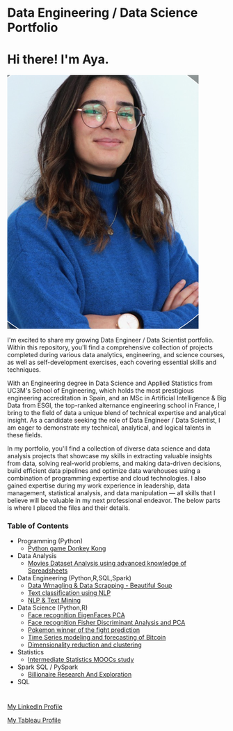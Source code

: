 # Data Engineering / Data Science Portfolio

# Hi there! I'm Aya.
![Aya Linkedin pic](https://github.com/AyaBh/Portfolio/blob/main/linkedin_pic.png)

I'm excited to share my growing Data Engineer / Data Scientist portfolio. Within this repository, you'll find a comprehensive collection of projects completed during various data analytics, engineering, and science courses, as well as self-development exercises, each covering essential skills and techniques.

With an Engineering degree in Data Science and Applied Statistics from UC3M's School of Engineering, which holds the most prestigious engineering accreditation in Spain, and an MSc in Artificial Intelligence & Big Data from ESGI, the top-ranked alternance engineering school in France, I bring to the field of data a unique blend of technical expertise and analytical insight. As a candidate seeking the role of Data Engineer / Data Scientist, I am eager to demonstrate my technical, analytical, and logical talents in these fields.

In my portfolio, you'll find a collection of diverse data science and data analysis projects that showcase my skills in extracting valuable insights from data, solving real-world problems, and making data-driven decisions, build efficient data pipelines and optimize data warehouses using a combination of programming expertise and cloud technologies. I also gained expertise  during my work experience in leadership, data management, statistical analysis, and data manipulation — all skills that I believe will be valuable in my next professional endeavor. The below parts is where I placed the files and their details.

### Table of Contents

  - Programming (Python)
    - [Python game Donkey Kong](https://github.com/AyaBh/Python-game-Donkey-Kong)
  - Data Analysis
    - [Movies Dataset Analysis using advanced knowledge of Spreadsheets](https://github.com/AyaBh/-Movies-Dataset-Analysis-using-advanced-knowledge-of-Spreadsheets)
  - Data Engineering (Python,R,SQL,Spark)
    - [Data Wrnagling & Data Scrapping - Beautiful Soup](https://github.com/AyaBh/Data-Wrnagling-Data-Scrapping/tree/main)
    - [Text classification using NLP](https://github.com/AyaBh/Text-classification-using-NLP-)
    - [NLP & Text Mining](https://github.com/AyaBh/NLP-Text-Mining)
  - Data Science (Python,R)
    - [Face recognition EigenFaces PCA](https://github.com/AyaBh/Face-recognition-EigenFaces-PCA-)
    - [Face recognition Fisher Discriminant Analysis and PCA](Face-recognition-Fisher-Discriminant-Analysis-and-PCA-)
    - [Pokemon winner of the fight prediction ](https://github.com/AyaBh/Pokedex-MachineLearning)
    - [Time Series modeling and forecasting of Bitcoin](https://github.com/AyaBh/Time-Series-modeling-and-forecasting-of-Bitcoin)
    - [Dimensionality reduction and clustering](https://github.com/AyaBh/Dimensionality-reduction-and-clustering)
  - Statistics
    - [Intermediate Statistics MOOCs study](https://github.com/AyaBh/Intermediate-Statistics-MOOCs-study)
  - Spark SQL / PySpark
    - [Billionaire Research And Exploration](https://github.com/tuanx18/apache-spark-projects/blob/main/Billionaire_Research_And_Exploration.ipynb)
  - SQL


# 
[My LinkedIn Profile](https://www.linkedin.com/in/lucjankonopka/)

[My Tableau Profile]()
